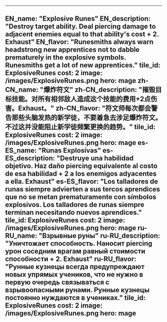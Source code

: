 ---

EN_name: "Explosive Runes"
EN_description: "Destroy target ability.  Deal piercing damage to adjacent enemies equal to that ability's cost + 2.  Exhaust"
EN_flavor: "Runesmiths always warn headstrong new apprentices not to dabble prematurely in the explosive symbols. Runesmiths get a lot of new apprentices."
tile_id: ExplosiveRunes
cost: 2
image: /images/ExplosiveRunes.png
hero: mage
zh-CN_name: "爆炸符文"
zh-CN_description: "摧毁目标技能。对所有相邻敌人造成这个技能的费用+2点伤害。Exhaust。"
zh-CN_flavor: "符文师每次都会警告那些头脑发热的新学徒，不要着急去涉足爆炸符文。不过这并没能阻止新学徒频繁更换的趋势。"
tile_id: ExplosiveRunes
cost: 2
image: /images/ExplosiveRunes.png
hero: mage
es-ES_name: "Runas Explosivas"
es-ES_description: "Destruye una habilidad objetivo. Haz daño piercing equivalente al costo de esa habilidad + 2 a los enemigos adyacentes a ella. Exhaust"
es-ES_flavor: "Los talladores de runas siempre advierten a sus tercos aprendices que no se metan prematuramente con símbolos explosivos. Los talladores de runas siempre terminan necesitando nuevos aprendices."
tile_id: ExplosiveRunes
cost: 2
image: /images/ExplosiveRunes.png
hero: mage
ru-RU_name: "Взрывные руны"
ru-RU_description: "Уничтожает способность. Наносит piercing урон соседним врагам равный стоимости способности + 2.  Exhaust"
ru-RU_flavor: "Рунные кузнецы всегда предупреждают новых упрямых учеников, что не нужно в первую очередь связываться с взрывоопасными рунами. Рунные кузнецы постоянно нуждаются в учениках."
tile_id: ExplosiveRunes
cost: 2
image: /images/ExplosiveRunes.png
hero: mage
---